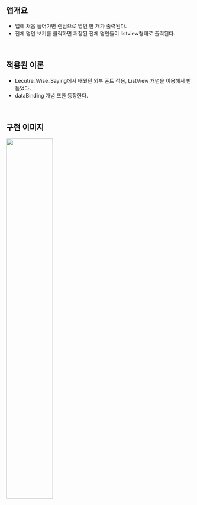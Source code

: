 

## 앱개요

- 앱에 처음 들어가면 랜덤으로 명언 한 개가 출력된다.
- 전체 명언 보기를 클릭하면 저장된 전체 명언들이 listview형태로 출력된다.


</br>

## 적용된 이론

- Lecutre_Wise_Saying에서 배웠던 
외부 폰트 적용, ListView 개념을 이용해서 만들었다.
- dataBinding 개념 또한 등장한다.

</br>

## 구현 이미지

<img width="50%" src="https://user-images.githubusercontent.com/104492622/227762280-001e043f-9897-442f-aa77-746e91c8aa73.png"/>

